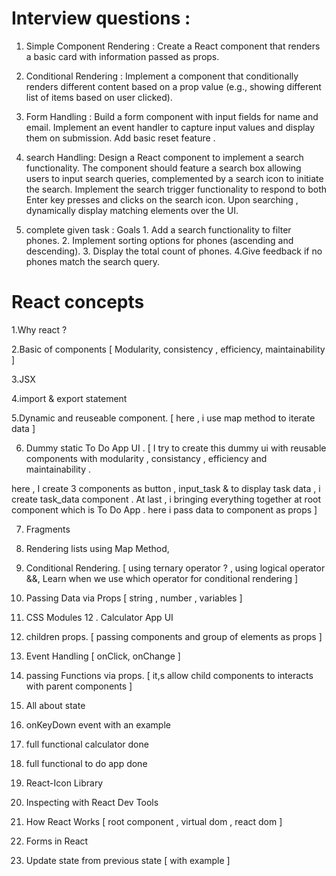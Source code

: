 # Interview questions : 
1. Simple Component Rendering :   Create a React component that renders a basic card with information passed as props.
  
2. Conditional Rendering :  Implement a component that conditionally renders different content based on a prop value (e.g., showing different list of items based on user clicked).
  
3. Form Handling :  Build a form component with input fields for name and email. Implement an event handler to capture input values and display them on submission. Add basic reset feature .
 
4.  search Handling:  Design a React component to implement a search functionality. The component should feature a search box allowing users to input search queries, complemented by a search icon to initiate the search. Implement the search trigger functionality to respond to both Enter key presses and clicks on the search icon. Upon searching , dynamically display matching elements over the UI.
  
5. complete given task : Goals 1. Add a search functionality to filter phones. 2. Implement sorting options for phones (ascending and descending). 3. Display the total count of phones. 4.Give feedback if no phones match the search query.


# React concepts
1.Why react ?

2.Basic of components [ Modularity, consistency , efficiency, maintainability ] 

3.JSX 

4.import & export statement

5.Dynamic and reuseable component.  [ here , i use map method to iterate data ] 

6. Dummy static To Do App UI . [  I try to create this dummy ui with reusable components with modularity , consistancy , efficiency and maintainability .

here , I create 3 components as button , input_task & to display task data , i create task_data component . At last , i bringing everything together at root component which is To Do App . here i pass data to component as props  ]

7. Fragments
8. Rendering lists using Map Method,
9. Conditional Rendering. [ using ternary operator ? , using logical operator &&, Learn  when we use which operator for conditional rendering ]
10. Passing Data via Props [ string , number , variables ] 
11. CSS Modules
12 . Calculator App UI

13. children props. [ passing components and group of elements as props ] 
14. Event Handling [ onClick, onChange ]
15. passing Functions via props. [ it,s allow child components to interacts with parent components ]
16. All about state
17. onKeyDown event with an example
18. full functional calculator done
19. full functional to do app done
20. React-Icon Library
21. Inspecting with React Dev Tools
22. How React Works [ root component , virtual dom , react dom ]
23. Forms in React
24. Update state from previous state [ with example ] 




















































